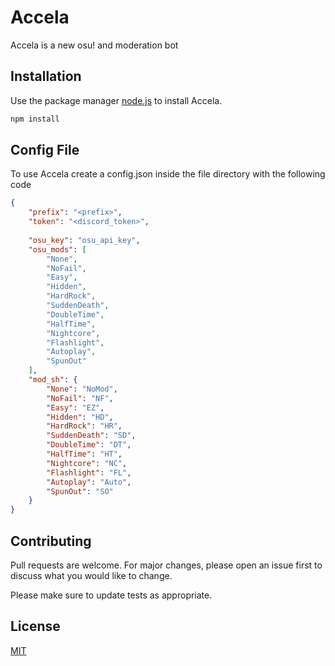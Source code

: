 # Accela

Accela is a new osu! and moderation bot

## Installation

Use the package manager [node.js](https://nodejs.org/en/) to install Accela.

```bash
npm install
```

## Config File

To use Accela create a config.json inside the file directory with the following code

```json
{
	"prefix": "<prefix>",
	"token": "<discord_token>",
	
	"osu_key": "osu_api_key",
	"osu_mods": [ 
		"None",
		"NoFail", 
		"Easy", 
		"Hidden", 
		"HardRock", 
		"SuddenDeath", 
		"DoubleTime", 
		"HalfTime", 
		"Nightcore", 
		"Flashlight", 
		"Autoplay", 
		"SpunOut"
	],
	"mod_sh": {
		"None": "NoMod",
		"NoFail": "NF",
		"Easy": "EZ",
		"Hidden": "HD",
		"HardRock": "HR",
		"SuddenDeath": "SD",
		"DoubleTime": "DT",
		"HalfTime": "HT",
		"Nightcore": "NC",
		"Flashlight": "FL",
		"Autoplay": "Auto",
		"SpunOut": "SO"
	}
}
```

## Contributing
Pull requests are welcome. For major changes, please open an issue first to discuss what you would like to change.

Please make sure to update tests as appropriate.

## License
[MIT](https://choosealicense.com/licenses/mit/)
